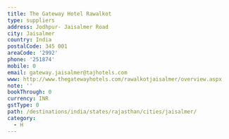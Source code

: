 ```yaml
---
title: The Gateway Hotel Rawalkot
type: suppliers
address: Jodhpur- Jaisalmer Road
city: Jaisalmer
country: India
postalCode: 345 001
areaCode: '2992'
phone: '251874'
mobile: 0
email: gateway.jaisalmer@tajhotels.com
www: http://www.thegatewayhotels.com/rawalkotjaisalmer/overview.aspx
note: ''
bookThrough: 0
currency: INR
gstType: 0
path: /destinations/india/states/rajasthan/cities/jaisalmer/
category:
  - H
---
```


